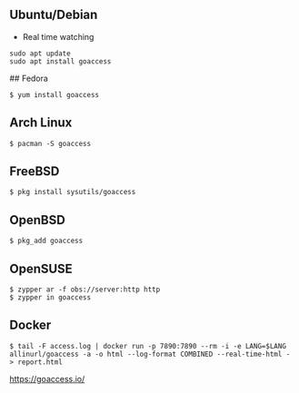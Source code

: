 ## Ubuntu/Debian

- Real time watching

```
sudo apt update 
sudo apt install goaccess
```

## Fedora
```
$ yum install goaccess
```
## Arch Linux
```
$ pacman -S goaccess
```

## FreeBSD
```
$ pkg install sysutils/goaccess
```

## OpenBSD
```
$ pkg_add goaccess
```
## OpenSUSE
```
$ zypper ar -f obs://server:http http
$ zypper in goaccess
```

## Docker
```
$ tail -F access.log | docker run -p 7890:7890 --rm -i -e LANG=$LANG allinurl/goaccess -a -o html --log-format COMBINED --real-time-html - > report.html
```
https://goaccess.io/

